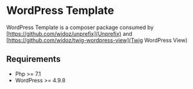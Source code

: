 # WordPress Template
WordPress Template is a composer package consumed by [https://github.com/widoz/unprefix](Unprefix) and [https://github.com/widoz/twig-wordpress-view](Twig WordPress View)


## Requirements

- Php >= 7.1
- WordPress >= 4.9.8
